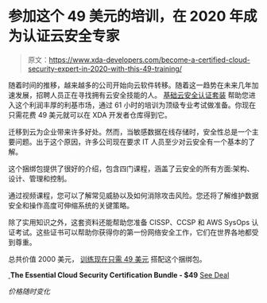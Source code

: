 # 参加这个 49 美元的培训，在 2020 年成为认证云安全专家

> 原文：<https://www.xda-developers.com/become-a-certified-cloud-security-expert-in-2020-with-this-49-training/>

随着时间的推移，越来越多的公司开始向云软件转移。随着这一趋势在未来几年加速发展，招聘人员正在寻找拥有云安全技能的人。 [基础云安全认证套装](https://depot.xda-developers.com/sales/the-essential-cloud-security-certification-bundle?utm_source=xda-developers.com&utm_medium=referral&utm_campaign=the-essential-cloud-security-certification-bundle&utm_term=scsf-360954&utm_content=a0x1P000004N4fZ&scsonar=1) 帮助您进入这个利润丰厚的利基市场，通过 61 小时的培训为顶级专业考试做准备。你现在只需花费 49 美元就可以在 XDA 开发者仓库得到它。

迁移到云为企业带来许多好处。然而，当敏感数据在线存储时，安全性总是一个主要问题。出于这个原因，许多公司现在要求 IT 人员至少对云安全有一个基本的了解。

这个捆绑包提供了很好的介绍，包含四门课程，涵盖了云安全的所有方面:架构、设计、管理和控制。

通过视频课程，您可以了解常见威胁以及如何消除攻击风险。您还将了解维护数据安全和操作高度可伸缩系统的关键策略。

除了实用知识之外，这套资料还能帮助您准备 CISSP、CCSP 和 AWS SysOps 认证考试。这些证书可以帮助你获得你的第一份网络安全工作，它们在世界各地都受到尊重。

总共价值 2000 美元， [训练现在只需 49 美元](https://depot.xda-developers.com/sales/the-essential-cloud-security-certification-bundle?utm_source=xda-developers.com&utm_medium=referral&utm_campaign=the-essential-cloud-security-certification-bundle&utm_term=scsf-360954&utm_content=a0x1P000004N4fZ&scsonar=1) 搭配这个捆绑包。

[ ](https://depot.xda-developers.com/sales/the-essential-cloud-security-certification-bundle?utm_source=xda-developers.com&utm_medium=referral-cta&utm_campaign=the-essential-cloud-security-certification-bundle&utm_term=scsf-360954&utm_content=a0x1P000004N4fZ&scsonar=1)**The Essential Cloud Security Certification Bundle - $49** [See Deal](https://depot.xda-developers.com/sales/the-essential-cloud-security-certification-bundle?utm_source=xda-developers.com&utm_medium=referral-cta&utm_campaign=the-essential-cloud-security-certification-bundle&utm_term=scsf-360954&utm_content=a0x1P000004N4fZ&scsonar=1)

*价格随时变化*